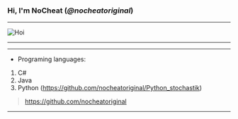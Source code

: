 ### Hi, I'm __NoCheat__ (_@nocheatoriginal_)

---

![](https://abload.de/img/milim8pjkc.png "Hoi")

---

---
- Programing languages: 
1. C#
2. Java 
3. Python (https://github.com/nocheatoriginal/Python_stochastik)

> https://github.com/nocheatoriginal
---

[comment]: < ![](https://abload.de/img/rikka_fullbody_pfp82ji6.png "Rikka Takanashi! Das wahre Auge des bösen Königs!") >
[comment]: < ![](https://abload.de/img/__profilbild__s2j47.jpeg "Hi!") >

